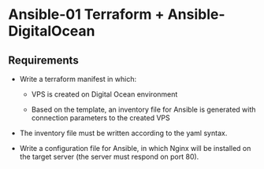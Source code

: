 # Ansible-01  Terraform + Ansible-DigitalOcean
## Requirements

- Write a terraform manifest in which:

  - VPS is created on Digital Ocean environment

  - Based on the template, an inventory file for Ansible is generated with connection parameters to the created VPS

- The inventory file must be written according to the yaml syntax.

- Write a configuration file for Ansible, in which Nginx will be installed on the target server (the server must respond on port 80).

